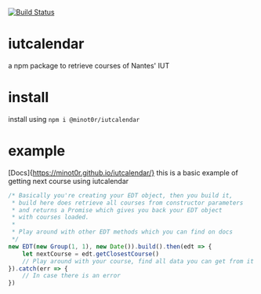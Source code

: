 [![Build Status](https://travis-ci.org/minot0r/iutcalendar.svg?branch=master)](https://travis-ci.org/minot0r/iutcalendar)

# iutcalendar
a npm package to retrieve courses of Nantes' IUT

# install
install using
`npm i @minot0r/iutcalendar`

# example

[Docs]{https://minot0r.github.io/iutcalendar/}
this is a basic example of getting next course using iutcalendar

```js
/* Basically you're creating your EDT object, then you build it, 
 * build here does retrieve all courses from constructor parameters
 * and returns a Promise which gives you back your EDT object
 * with courses loaded.
 * 
 * Play around with other EDT methods which you can find on docs
 */
new EDT(new Group(1, 1), new Date()).build().then(edt => {
    let nextCourse = edt.getClosestCourse()
    // Play around with your course, find all data you can get from it with docs
}).catch(err => {
    // In case there is an error
})
```